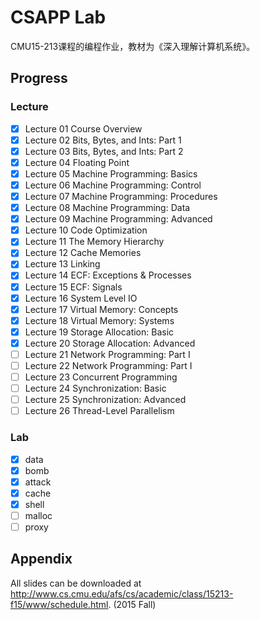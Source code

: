 # CSAPP Lab

CMU15-213课程的编程作业，教材为《深入理解计算机系统》。

## Progress

### Lecture

- [x] Lecture 01  Course Overview
- [x] Lecture 02  Bits, Bytes, and Ints: Part 1
- [x] Lecture 03  Bits, Bytes, and Ints: Part 2 
- [x] Lecture 04  Floating Point
- [x] Lecture 05  Machine Programming: Basics
- [x] Lecture 06  Machine Programming: Control
- [x] Lecture 07  Machine Programming: Procedures
- [x] Lecture 08  Machine Programming: Data
- [x] Lecture 09  Machine Programming: Advanced
- [x] Lecture 10  Code Optimization
- [x] Lecture 11  The Memory Hierarchy
- [x] Lecture 12  Cache Memories
- [x] Lecture 13  Linking
- [x] Lecture 14  ECF: Exceptions & Processes
- [x] Lecture 15  ECF: Signals
- [x] Lecture 16  System Level IO
- [x] Lecture 17  Virtual Memory: Concepts
- [x] Lecture 18  Virtual Memory: Systems
- [x] Lecture 19  Storage Allocation: Basic
- [x] Lecture 20  Storage Allocation: Advanced
- [ ] Lecture 21  Network Programming: Part I
- [ ] Lecture 22  Network Programming: Part I
- [ ] Lecture 23  Concurrent Programming
- [ ] Lecture 24  Synchronization: Basic
- [ ] Lecture 25  Synchronization: Advanced
- [ ] Lecture 26  Thread-Level Parallelism

### Lab

- [x] data
- [x] bomb
- [x] attack
- [x] cache
- [x] shell
- [ ] malloc
- [ ] proxy

## Appendix

All slides can be downloaded at http://www.cs.cmu.edu/afs/cs/academic/class/15213-f15/www/schedule.html. (2015 Fall)